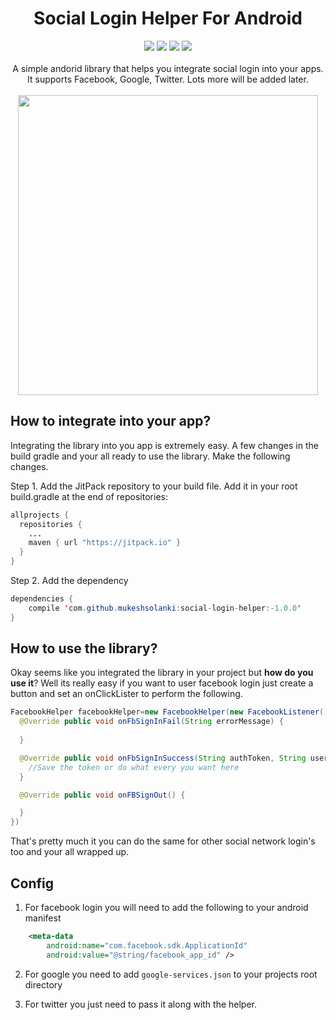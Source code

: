 <h1 align="center">Social Login Helper For Android</h1>
<p align="center">
  <a href="https://android-arsenal.com/api?level=17"> <img src="https://img.shields.io/badge/API-17%2B-blue.svg?style=flat" /></a>
  <a href="https://jitpack.io/#mukeshsolanki/social-login-helper"> <img src="https://jitpack.io/v/mukeshsolanki/social-login-helper.svg" /></a>
  <a href="https://travis-ci.org/mukeshsolanki/social-login-helper"> <img src="https://travis-ci.org/mukeshsolanki/social-login-helper.svg?branch=master" /></a>
  <a href="https://www.paypal.me/mukeshsolanki"> <img src="https://img.shields.io/badge/paypal-donate-yellow.svg" /></a>
  <br /><br />A simple andorid library that helps you integrate social login into your apps. It supports Facebook, Google, Twitter. Lots more will be added later.
  <br /><br/>
  <img src="https://raw.githubusercontent.com/mukeshsolanki/social-login-helper/master/login.png" width="480" />
</p>

## How to integrate into your app?
Integrating the library into you app is extremely easy. A few changes in the build gradle and your all ready to use the library. Make the following changes.

Step 1. Add the JitPack repository to your build file. Add it in your root build.gradle at the end of repositories:

```java
allprojects {
  repositories {
    ...
    maven { url "https://jitpack.io" }
  }
}
```
Step 2. Add the dependency
```java
dependencies {
    compile 'com.github.mukeshsolanki:social-login-helper:-1.0.0'
}
```

## How to use the library?
Okay seems like you integrated the library in your project but **how do you use it**? Well its really easy if you want to user facebook login just create a button and set an onClickLister to perform the following.

```java
FacebookHelper facebookHelper=new FacebookHelper(new FacebookListener() {
  @Override public void onFbSignInFail(String errorMessage) {
    
  }

  @Override public void onFbSignInSuccess(String authToken, String userId) {
    //Save the token or do what every you want here
  }

  @Override public void onFBSignOut() {

  }
})
```
That's pretty much it you can do the same for other social network login's too and your all wrapped up.

## Config

1. For facebook login you will need to add the following to your android manifest 
```xml
    <meta-data
        android:name="com.facebook.sdk.ApplicationId"
        android:value="@string/facebook_app_id" />
```

2. For google you need to add `google-services.json` to your projects root directory

3. For twitter you just need to pass it along with the helper.
